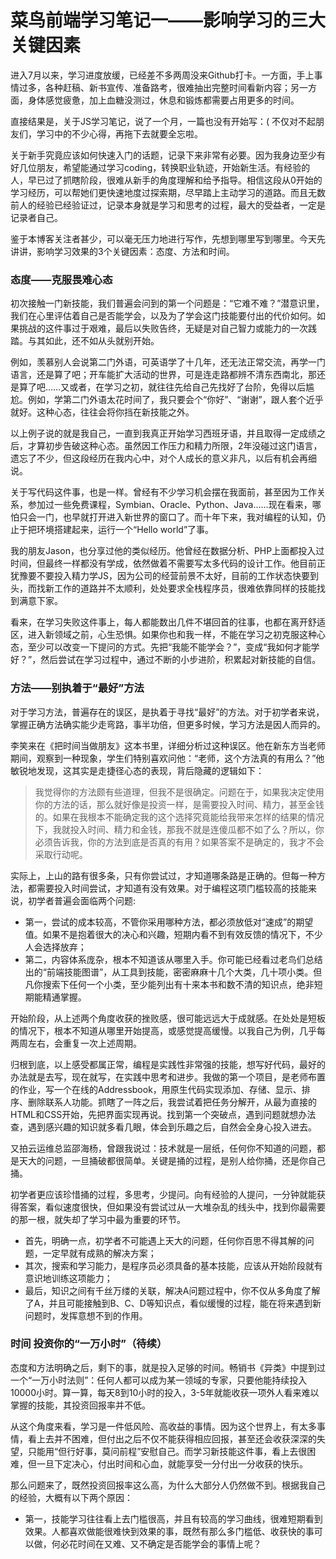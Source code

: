 # 菜鸟前端学习笔记一——影响学习的三大关键因素

进入7月以来，学习进度放缓，已经差不多两周没来Github打卡。一方面，手上事情过多，各种赶稿、新书宣传、准备路考，很难抽出完整时间看新内容；另一方面，身体感觉疲惫，加上血糖没测过，休息和锻炼都需要占用更多的时间。

直接结果是，关于JS学习笔记，说了一个月，一篇也没有开始写：(  不仅对不起朋友们，学习中的不少心得，再拖下去就要全忘啦。

关于新手究竟应该如何快速入门的话题，记录下来非常有必要。因为我身边至少有好几位朋友，希望能通过学习coding，转换职业轨迹，开始新生活。有经验的人，早已过了抓瞎阶段，很难从新手的角度理解和给予指导。相信这段从0开始的学习经历，可以帮她们更快速地度过探索期，尽早踏上主动学习的道路。而且无数前人的经验已经验证过，记录本身就是学习和思考的过程，最大的受益者，一定是记录者自己。

鉴于本博客关注者甚少，可以毫无压力地进行写作，先想到哪里写到哪里。今天先讲讲，影响学习效果的3个关键因素：态度、方法和时间。

### 态度——克服畏难心态

初次接触一门新技能，我们普遍会问到的第一个问题是：“它难不难？”潜意识里，我们在心里评估着自己是否能学会，以及为了学会这门技能要付出的代价如何。如果挑战的这件事过于艰难，最后以失败告终，无疑是对自己智力或能力的一次践踏。与其如此，还不如从头就别开始。

例如，羡慕别人会说第二门外语，可英语学了十几年，还无法正常交流，再学一门语言，还是算了吧；开车能扩大活动的世界，可是连走路都辨不清东西南北，那还是算了吧……又或者，在学习之初，就往往先给自己先找好了台阶，免得以后尴尬。例如，学第二门外语太花时间了，我只要会个“你好”、“谢谢”，跟人套个近乎就好。这种心态，往往会将你挡在新技能之外。

以上例子说的就是我自己，一直到我真正开始学习西班牙语，并且取得一定成绩之后，才算初步告破这种心态。虽然因工作压力和精力所限，2年没碰过这门语言，遗忘了不少，但这段经历在我内心中，对个人成长的意义非凡，以后有机会再细说。

关于写代码这件事，也是一样。曾经有不少学习机会摆在我面前，甚至因为工作关系，参加过一些免费课程，Symbian、Oracle、Python、Java……现在看来，哪怕只会一门，也早就打开进入新世界的窗口了。而十年下来，我对编程的认知，仍止于把环境搭建起来，运行一个“Hello world”了事。

我的朋友Jason，也分享过他的类似经历。他曾经在数据分析、PHP上面都投入过时间，但最终一样都没有学成，依然做着不需要写太多代码的设计工作。他目前正犹豫要不要投入精力学JS，因为公司的经营前景不太好，目前的工作状态快要到头，而找新工作的道路并不太顺利，处处要求全栈程序员，很难依靠同样的技能找到满意下家。

看来，在学习失败这件事上，每人都能数出几件不堪回首的往事，也都在离开舒适区，进入新领域之前，心生恐惧。如果你也和我一样，不能在学习之初克服这种心态，至少可以改变一下提问的方式。先把“我能不能学会？”，变成“我如何才能学好？”，然后尝试在学习过程中，通过不断的小步进阶，积累起对新技能的自信。

### 方法——别执着于“最好”方法

对于学习方法，普遍存在的误区，是执着于寻找“最好”的方法。对于初学者来说，掌握正确方法确实能少走弯路，事半功倍，但更多时候，学习方法是因人而异的。

李笑来在《把时间当做朋友》这本书里，详细分析过这种误区。他在新东方当老师期间，观察到一种现象，学生们特别喜欢问他：“老师，这个方法真的有用么？”他敏锐地发现，这其实是走捷径心态的表现，背后隐藏的逻辑如下：

>我觉得你的方法颇有些道理，但我不是很确定。问题在于，如果我决定使用你的方法的话，那么就好像是投资一样，是需要投入时间、精力，甚至金钱的。如果在我根本不能确定我的这个选择究竟能给我带来怎样的结果的情况下，我就投入时间、精力和金钱，那我不就是连傻瓜都不如了么？所以，你必须告诉我，你的方法到底是否真的有用？如果答案不是确定的，我才不会采取行动呢。

实际上，上山的路有很多条，只有你尝试过，才知道哪条路是正确的。但每一种方法，都需要投入时间尝试，才知道有没有效果。对于编程这项门槛较高的技能来说，初学者普遍会面临两个问题:
* 第一，尝试的成本较高，不管你采用哪种方法，都必须放低对“速成”的期望值。如果不是抱着很大的决心和兴趣，短期内看不到有效反馈的情况下，不少人会选择放弃；
* 第二，内容体系庞杂，根本不知道该从哪里入手。你可能已经看过老鸟们总结出的“前端技能图谱”，从工具到技能，密密麻麻十几个大类，几十项小类。但凡你搜索下任何一个小类，至少能列出有十来本书和数不清的知识点，绝非短期能精通掌握。

开始阶段，从上述两个角度收获的挫败感，很可能远远大于成就感。在处处是短板的情况下，根本不知道从哪里开始提高，或感觉提高缓慢。以我自己为例，几乎每两周左右，会重复一次上述周期。

归根到底，以上感受都属正常，编程是实践性非常强的技能，想写好代码，最好的办法就是去写，现在就写，在实践中思考和进步。我做的第一个项目，是老师布置的作业，写一个在线的Addressbook，用原生代码实现添加、存储、显示、排序、删除联系人功能。抓瞎了一阵之后，我尝试着把任务分解开，从最为直接的HTML和CSS开始，先把界面实现再说。找到第一个突破点，遇到问题就想办法查，遇到感兴趣的知识就多看几眼，体会到乐趣之后，自然会全身心投入进去。

又拍云运维总监邵海杨，曾跟我说过：技术就是一层纸，任何你不知道的问题，都是天大的问题，一旦捅破都很简单。关键是捅的过程，是别人给你捅，还是你自己捅。

初学者更应该珍惜捅的过程，多思考，少提问。向有经验的人提问，一分钟就能获得答案，看似速度很快，但如果没有尝试过从一大堆杂乱的线头中，找到你最需要的那一根，就失却了学习中最为重要的环节。
* 首先，明确一点，初学者不可能遇上天大的问题，任何你百思不得其解的问题，一定早就有成熟的解决方案；
* 其次，搜索和学习能力，是程序员必须具备的基本技能，应该从开始阶段就有意识地训练这项能力；
* 最后，知识之间有千丝万缕的关联，解决A问题过程中，你不仅从多角度了解了A，并且可能接触到B、C、D等知识点，看似缓慢的过程，能在将来遇到新问题时，发挥意想不到的作用。

### 时间 投资你的“一万小时”（待续）

态度和方法明确之后，剩下的事，就是投入足够的时间。畅销书《异类》中提到过一个“一万小时法则”：任何人都可以成为某一领域的专家，只要他能持续投入10000小时。算一算，每天8到10小时的投入，3-5年就能收获一项外人看来难以掌握的技能，其投资回报率并不低。

从这个角度来看，学习是一件低风险、高收益的事情。因为这个世界上，有太多事情，看上去并不困难，但付出之后不仅不能获得相应回报，甚至还会收获深深的失望，只能用“但行好事，莫问前程”安慰自己。而学习新技能这件事，看上去很困难，但一旦下定决心，付出时间和心血，就能享受一分付出一分收获的快乐。

那么问题来了，既然投资回报率这么高，为什么大部分人仍然做不到。根据我自己的经验，大概有以下两个原因：

* 第一，技能学习往往看上去门槛很高，并且有较高的学习曲线，很难短期看到效果。人都喜欢做能很难快到效果的事，既然有那么多门槛低、收获快的事可以做，何必花时间在又难、又不确定是否能学会的事情上呢？
